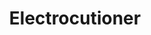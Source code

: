 ---
layout: hero
title: Electrocutioner
spec: Kraken
class: Specialist
skill:
    name: Forked Lightning
    description: Strikes multiple enemies around twice. The farther the target, the greater the damage dealt.
    stats:
        Cooldown: 10s
        Radius: 20/20/25
        Targets: 4/5/6
---